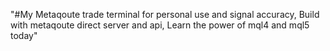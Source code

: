 "#My Metaqoute trade terminal for personal use and signal accuracy, Build with metaqoute direct server and api, Learn the power of mql4 and mql5 today"
